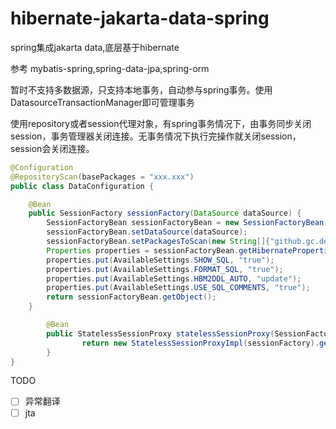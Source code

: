 # hibernate-jakarta-data-spring
spring集成jakarta data,底层基于hibernate

参考 mybatis-spring,spring-data-jpa,spring-orm

暂时不支持多数据源，只支持本地事务，自动参与spring事务。使用DatasourceTransactionManager即可管理事务

使用repository或者session代理对象，有spring事务情况下，由事务同步关闭session，事务管理器关闭连接。无事务情况下执行完操作就关闭session，session会关闭连接。


```java
@Configuration
@RepositoryScan(basePackages = "xxx.xxx")
public class DataConfiguration {

	@Bean
	public SessionFactory sessionFactory(DataSource dataSource) {
		SessionFactoryBean sessionFactoryBean = new SessionFactoryBean();
		sessionFactoryBean.setDataSource(dataSource);
		sessionFactoryBean.setPackagesToScan(new String[]{"github.gc.demo"});
		Properties properties = sessionFactoryBean.getHibernateProperties();
		properties.put(AvailableSettings.SHOW_SQL, "true");
		properties.put(AvailableSettings.FORMAT_SQL, "true");
		properties.put(AvailableSettings.HBM2DDL_AUTO, "update");
		properties.put(AvailableSettings.USE_SQL_COMMENTS, "true");
		return sessionFactoryBean.getObject();
	}

        @Bean
        public StatelessSessionProxy statelessSessionProxy(SessionFactory sessionFactory) {
                return new StatelessSessionProxyImpl(sessionFactory).getProxy();
        }
}
```

TODO
- [ ] 异常翻译
- [ ] jta
